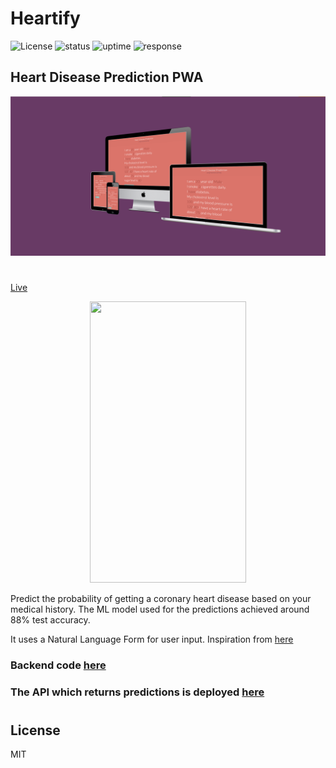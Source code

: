 # Heartify

![License](https://badgen.net/badge/license/MIT/blue)
![status](https://badgen.net/uptime-robot/status/m781547257-02e85bf091a6cde871b002fe)
![uptime](https://badgen.net/uptime-robot/day/m781547257-02e85bf091a6cde871b002fe)
![response](https://badgen.net/uptime-robot/response/m781547257-02e85bf091a6cde871b002fe)

## Heart Disease Prediction PWA

<img src="device-mockup.png">

#

[Live](https://heartify.netlify.com)

<center>
	<img src="demo.gif" height="450" width="250">
</center>

Predict the probability of getting a coronary heart disease based on your medical history.
The ML model used for the predictions achieved around 88% test accuracy.

It uses a Natural Language Form for user input. Inspiration from [here](https://tympanus.net/codrops/)

### Backend code [here](https://github.com/agoel00/HeartDiseasePredictionAPI)

### The API which returns predictions is deployed [here](https://heartapi.herokuapp.com)
#
## License
MIT
